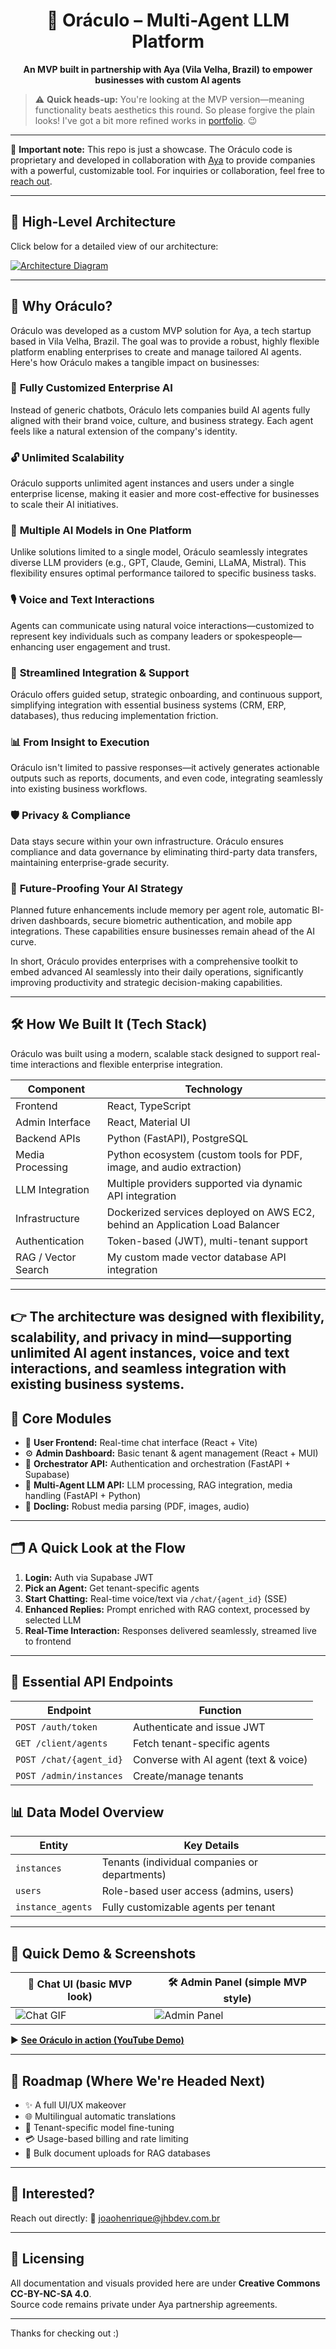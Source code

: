 <h1 align="center">🔮 Oráculo – Multi-Agent LLM Platform</h1>

<p align="center">
  <strong>An MVP built in partnership with Aya (Vila Velha, Brazil) to empower businesses with custom AI agents</strong>
</p>

> ⚠️ **Quick heads-up:** You're looking at the MVP version—meaning functionality beats aesthetics this round. So please forgive the plain looks! I've got a bit more refined works in [portfolio](https://yourportfolio.com/designs). 😉

---

🛑 **Important note:** This repo is just a showcase. The Oráculo code is proprietary and developed in collaboration with [Aya](https://aya.tec.br/) to provide companies with a powerful, customizable tool. For inquiries or collaboration, feel free to [reach out](mailto:joaohenrique@jhbdev.com.br).

---

## 📸 High-Level Architecture

Click below for a detailed view of our architecture:

[![Architecture Diagram](https://drive.google.com/uc?export=view&id=1pkytIwxN_MQBnnzKYjoi8ou9vrZbNWq-)](https://drive.google.com/uc?export=view&id=1pkytIwxN_MQBnnzKYjoi8ou9vrZbNWq-)

---

## 🚀 Why Oráculo?

Oráculo was developed as a custom MVP solution for Aya, a tech startup based in Vila Velha, Brazil. The goal was to provide a robust, highly flexible platform enabling enterprises to create and manage tailored AI agents. Here's how Oráculo makes a tangible impact on businesses:

### 🧠 **Fully Customized Enterprise AI**
Instead of generic chatbots, Oráculo lets companies build AI agents fully aligned with their brand voice, culture, and business strategy. Each agent feels like a natural extension of the company's identity.

### 🔓 **Unlimited Scalability**
Oráculo supports unlimited agent instances and users under a single enterprise license, making it easier and more cost-effective for businesses to scale their AI initiatives.

### 🤖 **Multiple AI Models in One Platform**
Unlike solutions limited to a single model, Oráculo seamlessly integrates diverse LLM providers (e.g., GPT, Claude, Gemini, LLaMA, Mistral). This flexibility ensures optimal performance tailored to specific business tasks.

### 🎙️ **Voice and Text Interactions**
Agents can communicate using natural voice interactions—customized to represent key individuals such as company leaders or spokespeople—enhancing user engagement and trust.

### 🔧 **Streamlined Integration & Support**
Oráculo offers guided setup, strategic onboarding, and continuous support, simplifying integration with essential business systems (CRM, ERP, databases), thus reducing implementation friction.

### 📊 **From Insight to Execution**
Oráculo isn't limited to passive responses—it actively generates actionable outputs such as reports, documents, and even code, integrating seamlessly into existing business workflows.

### 🛡️ **Privacy & Compliance**
Data stays secure within your own infrastructure. Oráculo ensures compliance and data governance by eliminating third-party data transfers, maintaining enterprise-grade security.

### 🌟 **Future-Proofing Your AI Strategy**
Planned future enhancements include memory per agent role, automatic BI-driven dashboards, secure biometric authentication, and mobile app integrations. These capabilities ensure businesses remain ahead of the AI curve.

In short, Oráculo provides enterprises with a comprehensive toolkit to embed advanced AI seamlessly into their daily operations, significantly improving productivity and strategic decision-making capabilities.

---

## 🛠️ How We Built It (Tech Stack)

Oráculo was built using a modern, scalable stack designed to support real-time interactions and flexible enterprise integration.

| Component           | Technology                            | 
|---------------------|---------------------------------------|
| Frontend             | React, TypeScript                             |
| Admin Interface      | React, Material UI                            |
| Backend APIs         | Python (FastAPI), PostgreSQL                  |
| Media Processing     | Python ecosystem (custom tools for PDF, image, and audio extraction) |
| LLM Integration      | Multiple providers supported via dynamic API integration |
| Infrastructure       | Dockerized services deployed on AWS EC2, behind an Application Load Balancer |
| Authentication       | Token-based (JWT), multi-tenant support       |
| RAG / Vector Search  | My custom made vector database API integration      |

---

👉 The architecture was designed with flexibility, scalability, and privacy in mind—supporting unlimited AI agent instances, voice and text interactions, and seamless integration with existing business systems.
---

## 🔗 Core Modules

- 📱 **User Frontend:** Real-time chat interface (React + Vite)
- ⚙️ **Admin Dashboard:** Basic tenant & agent management (React + MUI)
- 🔐 **Orchestrator API:** Authentication and orchestration (FastAPI + Supabase)
- 🤖 **Multi-Agent LLM API:** LLM processing, RAG integration, media handling (FastAPI + Python)
- 📄 **Docling:** Robust media parsing (PDF, images, audio)

---

## 🗂️ A Quick Look at the Flow

1. **Login:** Auth via Supabase JWT
2. **Pick an Agent:** Get tenant-specific agents
3. **Start Chatting:** Real-time voice/text via `/chat/{agent_id}` (SSE)
4. **Enhanced Replies:** Prompt enriched with RAG context, processed by selected LLM
5. **Real-Time Interaction:** Responses delivered seamlessly, streamed live to frontend

---

## 🔑 Essential API Endpoints

| Endpoint                | Function                              |
|-------------------------|---------------------------------------|
| `POST /auth/token`      | Authenticate and issue JWT            |
| `GET /client/agents`    | Fetch tenant-specific agents          |
| `POST /chat/{agent_id}` | Converse with AI agent (text & voice) |
| `POST /admin/instances` | Create/manage tenants                 |


## 📊 Data Model Overview

| Entity            | Key Details                                           |
|-------------------|-------------------------------------------------------|
| `instances`       | Tenants (individual companies or departments)         |
| `users`           | Role-based user access (admins, users)                |
| `instance_agents` | Fully customizable agents per tenant                  |

---

## 🎥 Quick Demo & Screenshots

| 💬 **Chat UI** (basic MVP look)           | 🛠️ **Admin Panel** (simple MVP style)         |
|-------------------------------------------|-----------------------------------------------|
| ![Chat GIF](assets/chat-demo.gif)         | ![Admin Panel](assets/admin.png)              |

▶️ [**See Oráculo in action (YouTube Demo)**](https://youtu.be/YOUR_VIDEO_URL)

---

## 📌 Roadmap (Where We're Headed Next)

- ✨ A full UI/UX makeover  
- 🌐 Multilingual automatic translations  
- 🔧 Tenant-specific model fine-tuning  
- 💳 Usage-based billing and rate limiting  
- 📂 Bulk document uploads for RAG databases

---

## 🙌 Interested?

Reach out directly:
📧 [joaohenrique@jhbdev.com.br](mailto:joaohenrique@jhbdev.com.br)

---

## 📜 Licensing

All documentation and visuals provided here are under **Creative Commons CC-BY-NC-SA 4.0**.  
Source code remains private under Aya partnership agreements.

---

Thanks for checking out :)
